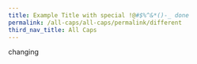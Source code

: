 ```yaml
---
title: Example Title with special !@#$%^&*()-_ done
permalink: /all-caps/all-caps/permalink/different
third_nav_title: All Caps
---
```


changing